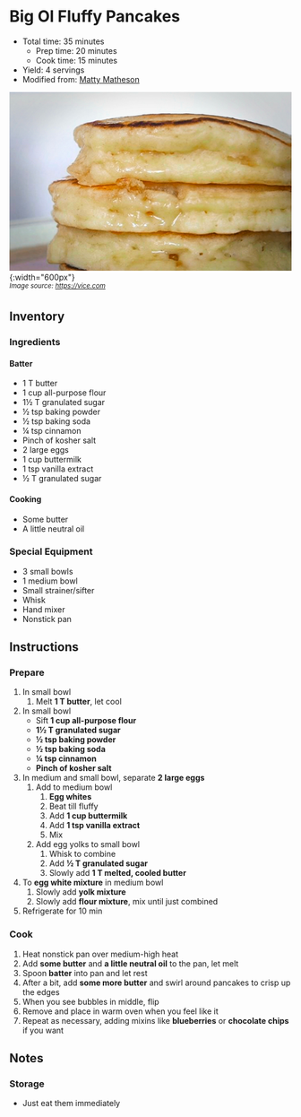 # Big Ol Fluffy Pancakes

- Total time: 35 minutes
    - Prep time: 20 minutes
    - Cook time: 15 minutes
- Yield: 4 servings
- Modified from: [Matty Matheson](https://www.youtube.com/watch?v=2iWUUcW08ac)

![](./hero.jpg){:width="600px"}
<br />
_<sup>Image source: <https://vice.com></sup>_

## Inventory

### Ingredients

#### Batter

- 1 T butter
- 1 cup all-purpose flour
- 1½ T granulated sugar
- ½ tsp baking powder
- ½ tsp baking soda
- ¼ tsp cinnamon
- Pinch of kosher salt
- 2 large eggs
- 1 cup buttermilk
- 1 tsp vanilla extract
- ½ T granulated sugar

#### Cooking

- Some butter
- A little neutral oil

### Special Equipment

- 3 small bowls
- 1 medium bowl
- Small strainer/sifter
- Whisk
- Hand mixer
- Nonstick pan

## Instructions

### Prepare

1. In small bowl
    1. Melt **1 T butter**, let cool
1. In small bowl
    - Sift **1 cup all-purpose flour**
    - **1½ T granulated sugar**
    - **½ tsp baking powder**
    - **½ tsp baking soda**
    - **¼ tsp cinnamon**
    - **Pinch of kosher salt**
1. In medium and small bowl, separate **2 large eggs**
    1. Add to medium bowl
        1. **Egg whites**
        1. Beat till fluffy
        1. Add **1 cup buttermilk**
        1. Add **1 tsp vanilla extract**
        1. Mix
    1. Add egg yolks to small bowl
        1. Whisk to combine
        1. Add **½ T granulated sugar**
        1. Slowly add **1 T melted, cooled butter**
1. To **egg white mixture** in medium bowl
    1. Slowly add **yolk mixture**
    1. Slowly add **flour mixture**, mix until just combined
1. Refrigerate for 10 min

### Cook

1. Heat nonstick pan over medium-high heat
1. Add **some butter** and **a little neutral oil** to the pan, let melt
1. Spoon **batter** into pan and let rest
1. After a bit, add **some more butter** and swirl around pancakes to crisp up the edges
1. When you see bubbles in middle, flip
1. Remove and place in warm oven when you feel like it
1. Repeat as necessary, adding mixins like **blueberries** or **chocolate chips** if you want

## Notes

### Storage

- Just eat them immediately
